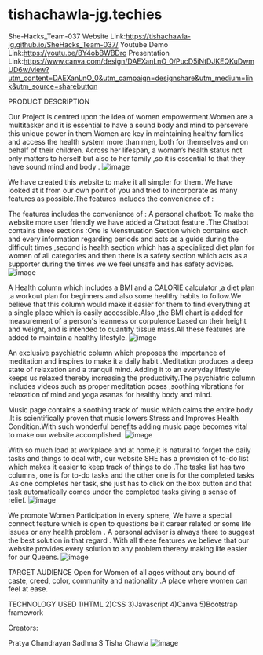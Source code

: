 # tishachawla-jg.techies
She-Hacks_Team-037
Website Link:https://tishachawla-jg.github.io/SheHacks_Team-037/ Youtube Demo Link:https://youtu.be/BY4obBWBDro Presentation Link:https://www.canva.com/design/DAEXanLnO_0/PucD5iNtDJKEQKuDwmUD6w/view?utm_content=DAEXanLnO_0&utm_campaign=designshare&utm_medium=link&utm_source=sharebutton

PRODUCT DESCRIPTION

Our Project is centred upon the idea of women empowerment.Women are a multitasker and it is essential to have a sound body and mind to persevere this unique power in them.Women are key in maintaining healthy families and access the health system more than men, both for themselves and on behalf of their children. Across her lifespan, a woman’s health status not only matters to herself but also to her family ,so it is essential to that they have sound mind and body .
![image](https://user-images.githubusercontent.com/76087547/111077707-11d7d980-8518-11eb-94df-42a07a3ce6ae.png)


We have created this website to make it all simpler for them. We have looked at it from our own point of you and tried to incorporate as many features as possible.The features includes the convenience of :

The features includes the convenience of :
A personal chatbot:
To make the website more user friendly we have added a Chatbot feature .The Chatbot contains three sections :One is Menstruation Section which contains each and every information regarding periods and acts as a guide during the difficult times ,second is health section which has a specialized diet plan for women of all categories and then there is a safety section which acts as a supporter during the times we we feel unsafe and has safety advices.
![image](https://user-images.githubusercontent.com/76087547/111152646-f66fdb80-85b6-11eb-919b-25720e06ad22.png)


A Health column which includes a BMI and a CALORIE calculator ,a diet plan ,a workout plan for beginners and also some healthy habits to follow.We believe that this column would make it easier for them to find everything at a single place which is easily accessible.Also ,the BMI chart is added for measurement of a person's leanness or corpulence based on their height and weight, and is intended to quantify tissue mass.All these features are added to maintain a healthy lifestyle. 
![image](https://user-images.githubusercontent.com/76087547/111077713-1ef4c880-8518-11eb-9a93-551f9786d16c.png)


An exclusive psychiatric column which proposes the importance of meditation and inspires to make it a daily habit .Meditation produces a deep state of relaxation and a tranquil mind. Adding it to an everyday lifestyle keeps us relaxed thereby increasing the productivity.The psychiatric column includes videos such as proper meditation poses ,soothing vibrations for relaxation of mind and yoga asanas for healthy body and mind. 


Music page contains a soothing track of music which calms the entire body .It is scientifically proven that music lowers Stress and Improves Health Condition.With such wonderful benefits adding music page becomes vital to make our website accomplished. 
![image](https://user-images.githubusercontent.com/76087547/111077726-2916c700-8518-11eb-893e-4e85a4c59848.png)


With so much load at workplace and at home,it is natural to forget the daily tasks and things to deal with, our website SHE has a provision of to-do list which makes it easier to keep track of things to do .The tasks list has two columns, one is for to-do tasks and the other one is for the completed tasks .As one completes her task, she just has to click on the box button and that task automatically comes under the completed tasks giving a sense of relief. 
![image](https://user-images.githubusercontent.com/76087547/111077735-316f0200-8518-11eb-9c51-7d79f6530a9e.png)


We promote Women Participation in every sphere, We have a special connect feature which is open to questions be it career related or some life issues or any health problem . A personal adviser is always there to suggest the best solution in that regard . With all these features we believe that our website provides every solution to any problem thereby making life easier for our Queens. 
![image](https://user-images.githubusercontent.com/76087547/111077742-3a5fd380-8518-11eb-8b31-61347c6fafed.png)


TARGET AUDIENCE Open for Women of all ages without any bound of caste, creed, color, community and nationality .A place where women can feel at ease.

TECHNOLOGY USED 1)HTML 2)CSS 3)Javascript 4)Canva 5)Bootstrap framework

Creators:

Pratya Chandrayan
Sadhna S
Tisha Chawla 
![image](https://user-images.githubusercontent.com/76087547/111077748-42b80e80-8518-11eb-91cf-e52bce9eb9d5.png)

